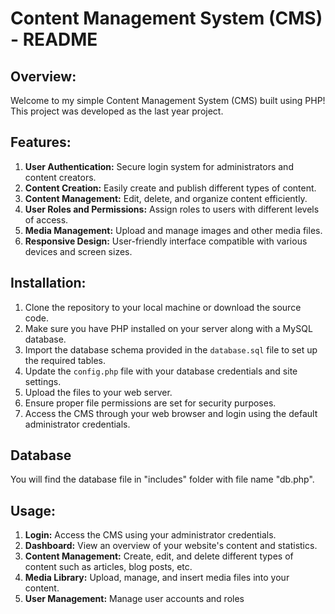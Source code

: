 # Content Management System (CMS) - README

## Overview:
Welcome to my simple Content Management System (CMS) built using PHP! This project was developed as the last year project.

## Features:
1. **User Authentication:** Secure login system for administrators and content creators.
2. **Content Creation:** Easily create and publish different types of content.
3. **Content Management:** Edit, delete, and organize content efficiently.
4. **User Roles and Permissions:** Assign roles to users with different levels of access.
5. **Media Management:** Upload and manage images and other media files.
6. **Responsive Design:** User-friendly interface compatible with various devices and screen sizes.

## Installation:
1. Clone the repository to your local machine or download the source code.
2. Make sure you have PHP installed on your server along with a MySQL database.
3. Import the database schema provided in the `database.sql` file to set up the required tables.
4. Update the `config.php` file with your database credentials and site settings.
5. Upload the files to your web server.
6. Ensure proper file permissions are set for security purposes.
7. Access the CMS through your web browser and login using the default administrator credentials.

## Database
You will find the database file in "includes" folder with file name "db.php".

## Usage:
1. **Login:** Access the CMS using your administrator credentials.
2. **Dashboard:** View an overview of your website's content and statistics.
3. **Content Management:** Create, edit, and delete different types of content such as articles, blog posts, etc.
4. **Media Library:** Upload, manage, and insert media files into your content.
5. **User Management:** Manage user accounts and roles
